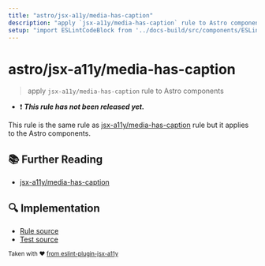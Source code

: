 ```yaml
---
title: "astro/jsx-a11y/media-has-caption"
description: "apply `jsx-a11y/media-has-caption` rule to Astro components"
setup: "import ESLintCodeBlock from '../docs-build/src/components/ESLintCodeBlockWrap.astro'"
---
```


# astro/jsx-a11y/media-has-caption

> apply `jsx-a11y/media-has-caption` rule to Astro components

- :exclamation: <badge text="This rule has not been released yet." vertical="middle" type="error"> **_This rule has not been released yet._** </badge>

This rule is the same rule as [jsx-a11y/media-has-caption](https://github.com/jsx-eslint/eslint-plugin-jsx-a11y/tree/HEAD/docs/rules/media-has-caption.md) rule but it applies to the Astro components.

## :books: Further Reading

- [jsx-a11y/media-has-caption](https://github.com/jsx-eslint/eslint-plugin-jsx-a11y/tree/HEAD/docs/rules/media-has-caption.md)

## :mag: Implementation

- [Rule source](https://github.com/ota-meshi/eslint-plugin-astro/blob/main/src/rules/jsx-a11y/media-has-caption.ts)
- [Test source](https://github.com/ota-meshi/eslint-plugin-astro/blob/main/tests/src/rules/jsx-a11y/media-has-caption.ts)

<sup>Taken with ❤️ [from eslint-plugin-jsx-a11y](https://github.com/jsx-eslint/eslint-plugin-jsx-a11y/tree/HEAD/docs/rules/media-has-caption.md)</sup>
